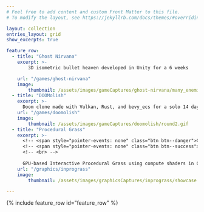 ```yaml
---
# Feel free to add content and custom Front Matter to this file.
# To modify the layout, see https://jekyllrb.com/docs/themes/#overriding-theme-defaults

layout: collection
entries_layout: grid
show_excerpts: true

feature_row:
  - title: "Ghost Nirvana"
    excerpt: >-
        3D isometric bullet heaven developed in Unity for a 6 weeks

    url: "/games/ghost-nirvana"
    image: 
        thumbnail: /assets/images/gameCaptures/ghost-nirvana/many_enemies.gif
  - title: "DOOMolish"
    excerpt: >-
      Doom clone made with Vulkan, Rust, and bevy_ecs for a solo 14 day game jam
    url: "/games/doomolish"
    image: 
        thumbnail: /assets/images/gameCaptures/doomolish/round2.gif
  - title: "Procedural Grass"
    excerpt: >-
      <!-- <span style="pointer-events: none" class="btn btn--danger">C++</span> -->
      <!-- <span style="pointer-events: none" class="btn btn--success">OpenGL</span> -->
      <!-- <br> -->
    
      GPU-based Interactive Procedural Grass using compute shaders in C++ and OpenGL
    url: "/graphics/inprograss"
    image: 
        thumbnail: /assets/images/graphicsCaptures/inprograss/showcase.gif

---
```


{% include feature_row id="feature_row" %}
